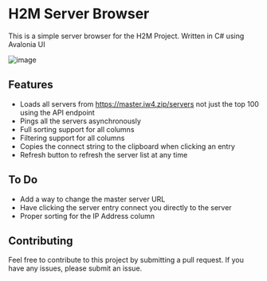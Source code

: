 # H2M Server Browser
This is a simple server browser for the H2M Project. Written in C# using Avalonia UI

![image](https://github.com/user-attachments/assets/8eecc8a4-e36b-4863-bfc8-d9515148ad18)
## Features
- Loads all servers from https://master.iw4.zip/servers not just the top 100 using the API endpoint
- Pings all the servers asynchronously
- Full sorting support for all columns
- Filtering support for all columns
- Copies the connect string to the clipboard when clicking an entry
- Refresh button to refresh the server list at any time

## To Do
- Add a way to change the master server URL
- Have clicking the server entry connect you directly to the server
- Proper sorting for the IP Address column

## Contributing
Feel free to contribute to this project by submitting a pull request. If you have any issues, please submit an issue.